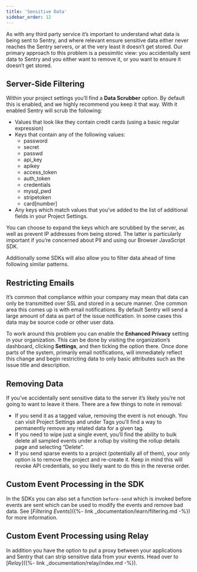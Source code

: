 ```yaml
---
title: 'Sensitive Data'
sidebar_order: 12
---
```


As with any third party service it’s important to understand what data is being sent to Sentry, and where relevant ensure sensitive data either never reaches the Sentry servers, or at the very least it doesn’t get stored. Our primary approach to this problem is a pessimitic view: you accidentally sent data to Sentry and you either want to remove it, or you want to ensure it doesn’t get stored.

## Server-Side Filtering

Within your project settings you’ll find a **Data Scrubber** option. By default this is enabled, and we highly recommend you keep it that way. With it enabled Sentry will scrub the following:

-   Values that look like they contain credit cards (using a basic regular expression)
-   Keys that contain any of the following values:
    -   password
    -   secret
    -   passwd
    -   api_key
    -   apikey
    -   access_token
    -   auth_token
    -   credentials
    -   mysql_pwd
    -   stripetoken
    -   card[number]
-   Any keys which match values that you’ve added to the list of additional fields in your Project Settings.

You can choose to expand the keys which are scrubbed by the server, as well as prevent IP addresses from being stored. The latter is particularly important if you’re concerned about PII and using our Browser JavaScript SDK.

Additionally some SDKs will also allow you to filter data ahead of time following similar patterns.

## Restricting Emails

It’s common that compliance within your company may mean that data can only be transmitted over SSL and stored in a secure manner. One common area this comes up is with email notifications. By default Sentry will send a large amount of data as part of the issue notification. In some cases this data may be source code or other user data.

To work around this problem you can enable the **Enhanced Privacy** setting in your organization. This can be done by visiting the organization’s dashboard, clicking **Settings**, and then ticking the option there. Once done parts of the system, primarily email notifications, will immediately reflect this change and begin restricting data to only basic attributes such as the issue title and description.

## Removing Data

If you’ve accidentally sent sensitive data to the server it’s likely you’re not going to want to leave it there. There are a few things to note in removal:

-   If you send it as a tagged value, removing the event is not enough. You can visit Project Settings and under Tags you’ll find a way to permanently remove any related data for a given tag.
-   If you need to wipe just a single event, you’ll find the ability to bulk delete all sampled events under a rollup by visiting the rollup details page and selecting “Delete”.
-   If you send sparse events to a project (potentially all of them), your only option is to remove the project and re-create it. Keep in mind this will revoke API credentials, so you likely want to do this in the reverse order.

## Custom Event Processing in the SDK

In the SDKs you can also set a function `before-send` which is invoked before events are sent which can be used to modify the events and remove bad data. See [_Filtering Events_]({%- link _documentation/learn/filtering.md -%}) for more information.

## Custom Event Processing using Relay

In addition you have the option to put a proxy between your applications and Sentry that can strip sensitive data from your events. Head over to [_Relay_]({%- link _documentation/relay/index.md -%}).
